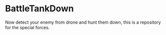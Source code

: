 # BattleTankDown
Now detect your enemy from drone and hunt them down, this is a repository for the special forces. 
